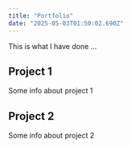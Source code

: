 ```yaml
---
title: "Portfolio"
date: "2025-05-03T01:50:02.690Z"
---
```



This is what I have done …


## Project 1

Some info about project 1


## Project 2

Some info about project 2

